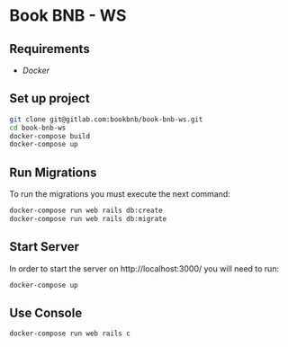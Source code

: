 # Book BNB - WS

## Requirements

- _Docker_

## Set up project

```sh
git clone git@gitlab.com:bookbnb/book-bnb-ws.git
cd book-bnb-ws
docker-compose build
docker-compose up
```

## Run Migrations

To run the migrations you must execute the next command:

```sh
docker-compose run web rails db:create
docker-compose run web rails db:migrate
```

## Start Server

In order to start the server on http://localhost:3000/ you will need to run:

```sh
docker-compose up
```

## Use Console

```sh
docker-compose run web rails c
```

[4]:https://gitlab.com/bookbnb/book-bnb-ws
